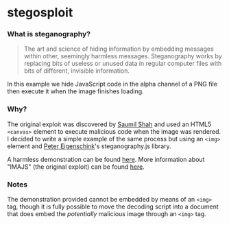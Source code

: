 stegosploit
===========

### What is steganography?
> The art and science of hiding information by embedding messages within other, seemingly harmless messages. Steganography works by replacing bits of useless or unused data in regular computer files with bits of different, invisible information.

In this example we hide JavaScript code in the alpha channel of a PNG file then execute it when the image finishes loading.

### Why?
The original exploit was discovered by [Saumil Shah][saumil] and used an HTML5 `<canvas>` element to execute malicious code when the image was rendered. I decided to write a simple example of the same process but using an `<img>` element and [Peter Eigenschink](https://github.com/petereigenschink)'s steganography.js library.

A harmless demonstration can be found [here](http://images-fireflies.c9.io/twitter.png).
More information about "IMAJS" (the original exploit) can be found [here](https://conference.hitb.org/hitbsecconf2015ams/sessions/stegosploit-hacking-with-pictures/).

### Notes
The demonstration provided cannot be embedded by means of an `<img>` tag, though it is fully possible to move the decoding script into a document that does embed the _potentially_ malicious image through an `<img>` tag. 

[saumil]: https://twitter.com/therealsaumil
